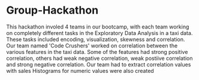 # Group-Hackathon
This hackathon involed 4 teams in our bootcamp, with each team working on completely different tasks in the Exploratory Data Analysis in a taxi data.
These tasks included encoding, visualization, skewness and correlation.
Our team named 'Code Crushers' worked on correlation between the various features in the taxi data.
Some of the features had strong positive correlation, others had weak negative correlation, weak postiive correlation and strong negative correlation.
Our team had to extract correlation values with sales
Histograms for numeric values were also created
